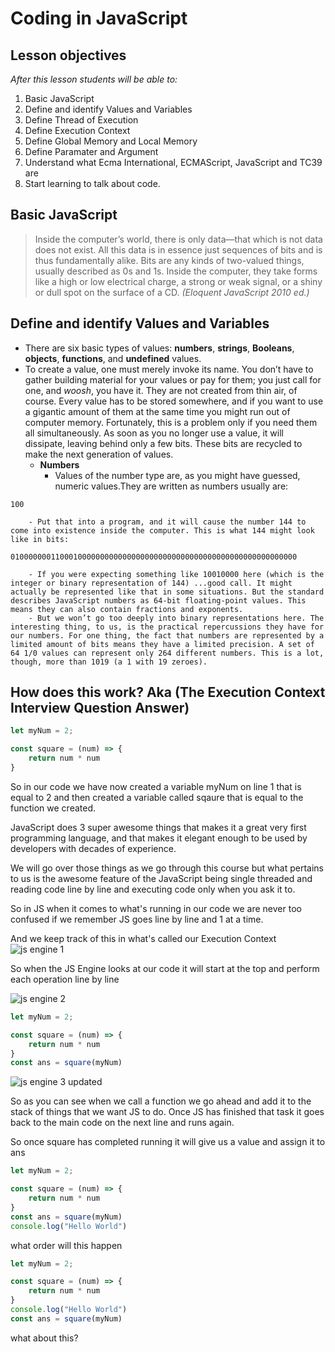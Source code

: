 # Coding in JavaScript

## Lesson objectives

_After this lesson students will be able to:_
1. Basic JavaScript
1. Define and identify Values and Variables
1. Define Thread of Execution 
1. Define Execution Context
1. Define Global Memory and Local Memory
1. Define Paramater and Argument
1. Understand what Ecma International, ECMAScript, JavaScript and TC39 are
1. Start learning to talk about code.


## Basic JavaScript

> Inside the computer’s world, there is only data—that
which is not data does not exist. All this data is in
essence just sequences of bits and is thus fundamentally
alike. Bits are any kinds of two-valued things, usually
described as 0s and 1s. Inside the computer, they
take forms like a high or low electrical charge, a strong
or weak signal, or a shiny or dull spot on the surface of
a CD. _(Eloquent JavaScript 2010 ed.)_


## Define and identify Values and Variables
- There are six basic types of values: **numbers**, **strings**, **Booleans**, **objects**, **functions**, and **undefined** values.
- To create a value, one must merely invoke its name. You don’t have to gather building material for your values or pay for them; you just call for one, and *woosh*, you have it. They are not created from thin air, of course. Every value has to be stored somewhere, and if you want to use a gigantic amount of them at the same time you might run out of computer memory. Fortunately, this is a problem only if you need them all simultaneously. As soon as you no longer use a value, it will dissipate, leaving behind only a few bits. These bits are recycled to make the next generation of values.
	- **Numbers**
		- Values of the number type are, as you might have guessed, numeric values.They are written as numbers usually are:

```
100
```

		- Put that into a program, and it will cause the number 144 to come into existence inside the computer. This is what 144 might look like in bits:

```
0100000001100010000000000000000000000000000000000000000000000000
```
		- If you were expecting something like 10010000 here (which is the integer or binary representation of 144) ...good call. It might actually be represented like that in some situations. But the standard describes JavaScript numbers as 64-bit floating-point values. This means they can also contain fractions and exponents.
		- But we won’t go too deeply into binary representations here. The interesting thing, to us, is the practical repercussions they have for our numbers. For one thing, the fact that numbers are represented by a limited amount of bits means they have a limited precision. A set of 64 1/0 values can represent only 264 different numbers. This is a lot, though, more than 1019 (a 1 with 19 zeroes).

## How does this work? Aka (The Execution Context Interview Question Answer)

```javascript
let myNum = 2;

const square = (num) => {
	return num * num
}

```
So in our code we have now created a variable myNum on line 1  that is equal to 2 and then created
a variable called sqaure that is equal to the function we created.

JavaScript does 3 super awesome things that makes it a great very first programming language, and that makes
it elegant enough to be used by developers with decades of experience.

We will go over those things as we go through this course but what pertains to us is the awesome feature of the
JavaScript being single threaded and reading code line by line and executing code only when you ask it to.

So in JS when it comes to what's running in our code we are never too confused if we remember JS goes line by
line and 1 at a time.

And we keep track of this in what's called our Execution Context
![js engine 1](https://media.git.generalassemb.ly/user/15881/files/d4842a00-3df3-11ea-909c-33a0a198c451)

So when the JS Engine looks at our code it will start at the top and perform each operation line by line

![js engine 2](https://media.git.generalassemb.ly/user/15881/files/d77f1a80-3df3-11ea-90dd-edd3b3f119ef)

```javascript
let myNum = 2;

const square = (num) => {
	return num * num
}
const ans = square(myNum)

```

![js engine 3 updated](https://media.git.generalassemb.ly/user/15881/files/db12a180-3df3-11ea-8acb-33e15c196cf3)

So as you can see when we call a function we go ahead and add it to the stack of things that we want JS to
do. Once JS has finished that task it goes back to the main code on the next line and runs again.

So once square has completed running it will give us a value and assign it to ans


```javascript
let myNum = 2;

const square = (num) => {
	return num * num
}
const ans = square(myNum)
console.log("Hello World")

```
 what order will this happen


```javascript
let myNum = 2;

const square = (num) => {
	return num * num
}
console.log("Hello World")
const ans = square(myNum)

``` 
what about this?
